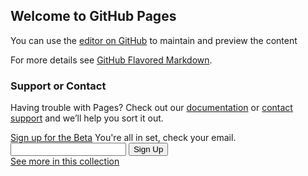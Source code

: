 ## Welcome to GitHub Pages

You can use the [editor on GitHub](https://github.com/rodrigopdc/br/edit/master/index.md) to maintain and preview the content 

For more details see [GitHub Flavored Markdown](https://guides.github.com/features/mastering-markdown/).

### Support or Contact

Having trouble with Pages? Check out our [documentation](https://help.github.com/categories/github-pages-basics/) or [contact support](https://github.com/contact) and we’ll help you sort it out.

<div class="subscribe subscribe-1">
  <a href="#" class="subscribe__toggle" id="toggle">Sign up for the Beta</a>
  <span class="subscribe__success">You're all in set, check your email.</span>
  <div class="subscribe__wrapper">
    <input type="text" />
    <button id="submit">Sign Up</button>
  </div>
</div>
<a href="http://codepen.io/collection/DpgWyG" class="more-concepts" target="_blank">See more in this collection</a>
